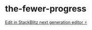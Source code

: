 # the-fewer-progress

[Edit in StackBlitz next generation editor ⚡️](https://stackblitz.com/~/github.com/borgar90/the-fewer-progress)